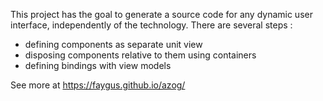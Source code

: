 This project has the goal to generate a source code for any dynamic user interface, independently of the technology.
There are several steps :
- defining components as separate unit view
- disposing components relative to them using containers
- defining bindings with view models

See more at https://faygus.github.io/azog/